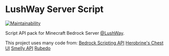 # LushWay Server Script

[![Maintainability](https://api.codeclimate.com/v1/badges/5ebbef5256d1206adaf4/maintainability)](https://codeclimate.com/github/LushWay/Scripts/maintainability)

Script API pack for Minecraft Bedrock Server [@LushWay](https://github.com/LushWay). 

This project uses many code from:
  [Bedrock Scripting API](https://discord.gg/wMSBmuBB)
  [Herobrine's Chest UI](https://github.com/Herobrine643928/Chest-UI/)
  [Smelly API](https://github.com/Smelly-API/Smelly-API)
  [Rubedo](https://github.com/smell-of-curry/rubedo)
